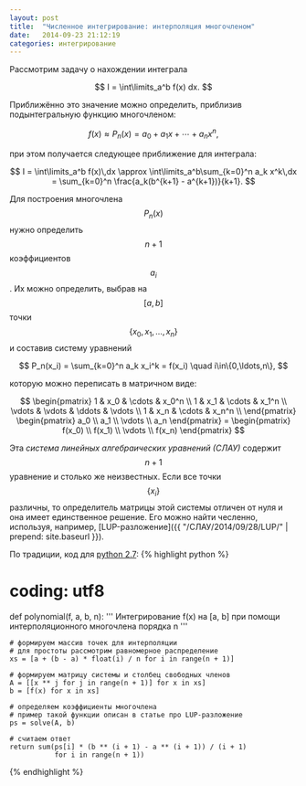 ```yaml
---
layout: post
title:  "Численное интегрирование: интерполяция многочленом"
date:   2014-09-23 21:12:19
categories: интегрирование
---
```


Рассмотрим задачу о нахождении интеграла

$$
    I = \int\limits_a^b f(x) dx.
$$

Приближённо это значение можно определить, приблизив подынтегральную функцию
многочленом:

$$
    f(x) \approx P_n(x) = a_0 + a_1 x + \cdots + a_n x^n,
$$

при этом получается следующее приближение для интеграла:

$$
    I = \int\limits_a^b f(x)\,dx \approx
    \int\limits_a^b\sum_{k=0}^n a_k x^k\,dx =
    \sum_{k=0}^n \frac{a_k(b^{k+1} - a^{k+1})}{k+1}.
$$

Для построения многочлена $$ P_n(x) $$ нужно определить $$ n+1 $$ коэффициентов
$$ a_i $$. Их можно определить, выбрав на $$ [a, b] $$ точки
$$ \{ x_0, x_1, \ldots, x_n \} $$ и составив систему уравнений

$$
  P_n(x_i) = \sum_{k=0}^n a_k x_i^k = f(x_i) \quad i\in\{0,\ldots,n\},
$$

которую можно переписать в матричном виде:

$$
    \begin{pmatrix}
        1 & x_0 & \cdots & x_0^n \\
        1 & x_1 & \cdots & x_1^n \\
        \vdots & \vdots & \ddots & \vdots \\
        1 & x_n & \cdots & x_n^n \\
    \end{pmatrix}
    \begin{pmatrix}
    a_0 \\ a_1 \\ \vdots \\ a_n
    \end{pmatrix}
    =
    \begin{pmatrix}
    f(x_0) \\ f(x_1) \\ \vdots \\ f(x_n)
    \end{pmatrix}
$$

Эта _система линейных алгебраических уравнений (СЛАУ)_ содержит $$ n + 1 $$
уравнение и столько же неизвестных. Если все точки $$ \{x_i\} $$ различны, то
определитель матрицы этой системы отличен от нуля и она имеет единственное
решение. Его можно найти чесленно, используя, например,
[LUP-разложение]({{ "/СЛАУ/2014/09/28/LUP/" | prepend: site.baseurl }}).

По традиции, код для [python 2.7](http://python.org):
{% highlight python %}
# coding: utf8

def polynomial(f, a, b, n):
    '''
        Интегрирование f(x) на [a, b] при помощи
        интерполяционного многочлена порядка n
    '''

    # формируем массив точек для интерполяции
    # для простоты рассмотрим равномерное распределение
    xs = [a + (b - a) * float(i) / n for i in range(n + 1)]

    # формируем матрицу системы и столбец свободных членов
    A = [[x ** j for j in range(n + 1)] for x in xs]
    b = [f(x) for x in xs]

    # определяем коэффициенты многочлена
    # пример такой функции описан в статье про LUP-разложение
    ps = solve(A, b)

    # считаем ответ
    return sum(ps[i] * (b ** (i + 1) - a ** (i + 1)) / (i + 1)
               for i in range(n + 1))
{% endhighlight %}

